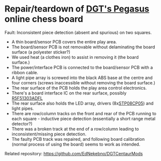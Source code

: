 Repair/teardown of [DGT's Pegasus](https://digitalgametechnology.com/products/home-use-e-boards/dgt-pegasus) online chess board
===============

Fault: Inconsistent piece detection (absent and spurious) on two squares.

* A thin board/sensor PCB covers the entire play area.
* The board/sensor PCB is not removable without delaminating the board surface (a polyester sticker?)
* We used heat (a clothes iron) to assist in removing it (the board surface.)
* The power/interface PCB is connected to the board/sensor PCB with a ribbon cable. 
* A light pipe array is screwed into the black ABS base at the centre and four corners (screws inaccessible without removing the board surface.)
* The rear surface of the PCB holds the play area control electronics.
* There's a board interface IC on the rear surface, possibly [R5F51303ADFL](https://www.renesas.com/eu/en/products/microcontrollers-microprocessors/rx-32-bit-performance-efficiency-mcus/rx130-cost-optimized-high-performance-32-bit-microcontroller-enhanced-touch-key-function-and-5v-operation)
* The rear surface also holds the LED array, drivers (8x[STP08CP05](https://www.st.com/en/power-management/stp08cp05.html)) and light pipes.
* There are row/column tracks on the front and rear of the PCB running to each square - inductive piece detection (essentially a short range metal detector?)
* There was a broken track at the end of a row/column leading to inconsistent/missing piece detection.
* The faulty PCB track was repaired, and following board calibration (normal process of using the board) seems to work as intended.

Related repository:
https://github.com/EdNekebno/DGTCentaurMods
